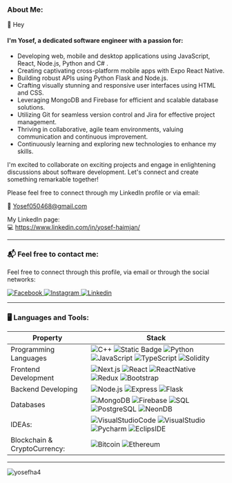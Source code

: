 ### About Me:


👋 Hey 
#### I'm Yosef, a dedicated software engineer with a passion for:

- Developing web, mobile and desktop applications using JavaScript, React, Node.js, Python and C# .
- Creating captivating cross-platform mobile apps with Expo React Native.
- Building robust APIs using Python Flask and Node.js.
- Crafting visually stunning and responsive user interfaces using HTML and CSS.
- Leveraging MongoDB and Firebase for efficient and scalable database solutions.
- Utilizing Git for seamless version control and Jira for effective project management.
- Thriving in collaborative, agile team environments, valuing communication and continuous improvement.
- Continuously learning and exploring new technologies to enhance my skills.

I'm excited to collaborate on exciting projects and engage in enlightening discussions about software development. Let's connect and create something remarkable together!

 Please feel free to connect through my LinkedIn profile or via email: <br/>

📧 Yosef050468@gmail.com <br/>

My LinkedIn page:<br/>
💻 https://www.linkedin.com/in/yosef-haimjan/

---

### 📬 Feel free to contact me:

<p>
Feel free to connect through this profile, via email or
through the social networks:
</p>

<p>
  <a href="https://www.facebook.com/yosef.haimjan">
    <img alt="Facebook" src="https://img.shields.io/badge/Facebook-1877f2?logo=Facebook&logoColor=white&style=for-the-badge" />
  </a>
  <a href="https://www.instagram.com/yosef_10_/">
    <img alt="Instagram" src="https://img.shields.io/badge/Instagram-E4405F?logo=instagram&logoColor=white&style=for-the-badge" />
  </a>
  <a href="https://www.linkedin.com/in/yosef-haimjan/"><img alt="Linkedin" src="https://img.shields.io/badge/linkedin-0077B5?logo=linkedin&logoColor=white&style=for-the-badge" /></a>
</p>

---

### 🖥️ Languages and Tools:

| Property                     | Stack                                                                                                                                                                                                                                                                                                                                                                                                                                                                                                                                                                                                                                                                                                                                                                          |
| ---------------------------- | ----------------------------------------------------------------------------------------------------------------------------------------------------------------------------------------------------------------------------------------------------------------------------------------------------------------------------------------------------------------------------------------------------------------------------------------------------------------------------------------------------------------------------------------------------------------------------------------------------------------------------------------------------------------------------------------------------------------------------------------------------------------------------- |
| Programming Languages        | ![C++](https://img.shields.io/badge/C++-00599C?logo=C&logoColor=white&style=for-the-badge) ![Static Badge](https://img.shields.io/badge/C%23-white?style=for-the-badge&logo=sharp&logoColor=white&color=mediumorchid) ![Python](https://img.shields.io/badge/Python-3776AB?logo=Python&logoColor=white&style=for-the-badge) ![JavaScript](https://img.shields.io/badge/JavaScript-F7DF1E?logo=JavaScript&logoColor=white&style=for-the-badge) ![TypeScript](https://img.shields.io/badge/typescript-191970?style=for-the-badge&logo=typescript&logoColor=white) ![Solidity](https://img.shields.io/badge/Solidity-363636?logo=Solidity&logoColor=white&style=for-the-badge)                                                                                                                                                         |
| Frontend Development         | ![Next.js](https://img.shields.io/badge/next.js-000000?style=for-the-badge&logo=nextdotjs&logoColor=white) ![React](https://img.shields.io/badge/React-61DAFB?logo=React&logoColor=white&style=for-the-badge) ![ReactNative](https://img.shields.io/badge/ReactNative-262261?logo=ReactNative&logoColor=white&style=for-the-badge) ![Redux](https://img.shields.io/badge/Redux-764ABC?logo=Redux&logoColor=white&style=for-the-badge) ![Bootstrap](https://img.shields.io/badge/bootstrap-FF00FF?style=for-the-badge&logo=bootstrap&logoColor=white)                                                                                                                                                                                                                                                                                                                                                         |
| Backend Developing           | ![Node.js](https://img.shields.io/badge/Node.js-339933?logo=Node.js&logoColor=white&style=for-the-badge) ![Express](https://img.shields.io/badge/Express-000000?logo=Express&logoColor=white&style=for-the-badge) ![Flask](https://img.shields.io/badge/Flask-0078D4?logo=Flask&logoColor=yellow&style=for-the-badge)                                                                                                                                                                                                                                                                                                                                                                                                                                                                                                                                                            |
| Databases                    | ![MongoDB](https://img.shields.io/badge/MongoDB-47A248?logo=MongoDB&logoColor=white&style=for-the-badge) ![Firebase](https://img.shields.io/badge/Firebase-FFCA28?logo=Firebase&logoColor=white&style=for-the-badge) ![SQL](https://img.shields.io/badge/SQL-0078D4?logo=SQL&logoColor=white&style=for-the-badge) ![PostgreSQL](https://img.shields.io/badge/PostgreSQL-FFA500?logo=PostgreSQL&logoColor=white&style=for-the-badge) ![NeonDB](https://img.shields.io/badge/NeonDB-00FA9A?logo=NeonDB&logoColor=white&style=for-the-badge)                                                                                                                                                                                                                                                                                                                                                                                                                                                                                                                                                                 |
| IDEAs:                       | ![VisualStudioCode](https://img.shields.io/badge/Visual%20Studio%20Code-007acc?logo=Visual%20Studio%20Code&logoColor=white&style=for-the-badge) ![VisualStudio](https://img.shields.io/badge/Visual%20Studio-5C2D91?logo=Visual%20Studio&logoColor=white&style=for-the-badge) ![Pycharm](https://img.shields.io/badge/Pycharm-000000?logo=Pycharm&logoColor=white&style=for-the-badge)  ![EclipsIDE](https://img.shields.io/badge/Eclipse-2C2255?logo=Eclipse%20IDE&logoColor=white&style=for-the-badge)                                                                                                                                                        |
| Blockchain & CryptoCurrency: | ![Bitcoin](https://img.shields.io/badge/Bitcoin-F7931A?logo=Bitcoin&logoColor=white&style=for-the-badge) ![Ethereum](https://img.shields.io/badge/Ethereum-3d3d3d?logo=Ethereum&logoColor=white&style=for-the-badge)                                                                                                                                                                                                                                                                                                                                                                                                                                                                                                                                                          |





---
<img src="https://komarev.com/ghpvc/?username=yosefha4" alt="yosefha4" />
